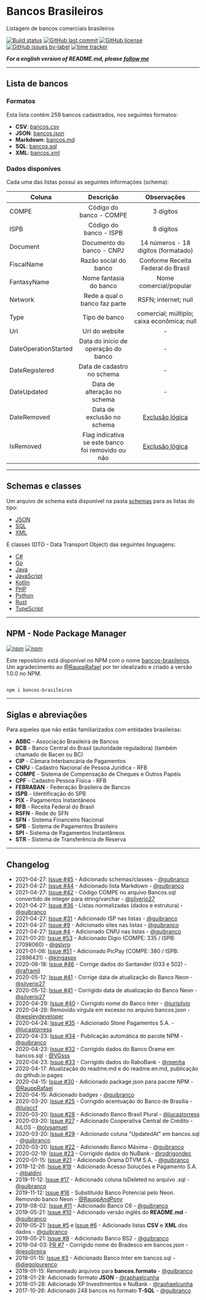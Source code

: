 # Bancos Brasileiros

Listagem de bancos comerciais brasileiros

[![Build status](https://ci.appveyor.com/api/projects/status/f9sx7ux82epp8bd6?svg=true)](https://ci.appveyor.com/project/guibranco/bancosbrasileiros)
[![GitHub last commit](https://img.shields.io/github/last-commit/guibranco/BancosBrasileiros)](https://wakatime.com/badge/github/guibranco/BancosBrasileiros)
[![GitHub license](https://img.shields.io/github/license/guibranco/BancosBrasileiros)](https://wakatime.com/badge/github/guibranco/BancosBrasileiros)
[![GitHub issues by-label](https://img.shields.io/github/issues/guibranco/BancosBrasileiros/help%20wanted.svg)](https://github.com/guibranco/BancosBrasileiros/issues?q=is%3Aissue+is%3Aopen+label%3A%22help+wanted%22)
[![time tracker](https://wakatime.com/badge/github/guibranco/BancosBrasileiros.svg)](https://wakatime.com/badge/github/guibranco/BancosBrasileiros)

***For a english version of README.md, please [follow me](/README.en.md)***

---

## Lista de bancos

### Formatos

Esta lista contém 259 bancos cadastrados, nos seguintes formatos:

- **CSV**: [bancos.csv](/data/bancos.csv)
- **JSON**: [bancos.json](/data/bancos.json)
- **Markdown**: [bancos.md](/data/bancos.md)
- **SQL**: [bancos.sql](/data/bancos.sql)
- **XML**: [bancos.xml](/data/bancos.xml)

### Dados disponíves

Cada uma das listas possui as seguintes informações (schema):

| Coluna | Descrição | Observações |
|-------------------|:---------------------------------------:|:--------------------------------------------------------------------------:|
| COMPE | Código do banco - COMPE | 3 dígitos |
| ISPB | Código do banco - ISPB | 8 dígitos |
| Document | Documento do banco - CNPJ | 14 números - 18 dígitos (formatado) |
| FiscalName | Razão social do banco | Conforme Receita Federal do Brasil |
| FantasyName | Nome fantasia do banco | Nome comercial/popular |
| Network | Rede a qual o banco faz parte | RSFN; internet; null |
| Type | Tipo de banco | comercial; múltiplo; caixa econômica; null |
| Url | Url do website | - |
| DateOperationStarted | Data do início de operação do banco | - |
| DateRegistered | Data de cadastro no schema | - |
| DateUpdated | Data de alteração no schema | - |
| DateRemoved | Data de exclusão no schema | [Exclusão lógica](https://pt.stackoverflow.com/questions/10304/exclus%C3%A3o-f%C3%ADsica-vs-exclus%C3%A3o-l%C3%B3gica) |
| IsRemoved | Flag indicativa se este banco foi removido ou não | [Exclusão lógica](https://pt.stackoverflow.com/questions/10304/exclus%C3%A3o-f%C3%ADsica-vs-exclus%C3%A3o-l%C3%B3gica) |

---

## Schemas e classes

Um arquivo de schema está disponível na pasta [schemas](/schemas) para as listas do tipo:

- [JSON](/schemas/schema.json)
- [SQL](/schemas/schema.sql)
- [XML](/schemas/schema.xml)

E classes (DTO - Data Transport Object) das seguintes linguagens:

- [C#](/schemas/csharp.cs)
- [Go](/schemas/go.go)
- [Java](/schemas/java.java)
- [JavaScript](/schemas/javascript.js)
- [Kotlin](/schemas/kotlin.kt)
- [PHP](/schemas/php.php)
- [Python](/schemas/python.py)
- [Rust](/schemas/rust.rs)
- [TypeScript](/schemas/typescript.ts)

---

## NPM - Node Package Manager

[![npm](https://img.shields.io/npm/v/bancos-brasileiros)](https://www.npmjs.com/package/bancos-brasileiros)
[![npm](https://img.shields.io/npm/dy/bancos-brasileiros)](https://www.npmjs.com/package/bancos-brasileiros)

Este repositório está disponível no NPM com o nome [bancos-brasileiros](https://www.npmjs.com/package/bancos-brasileiros).
Um agradecimento ao [@RauppRafael](https://github.com/RauppRafael) por ter idealizado e criado a versão 1.0.0 no NPM.

```bash

npm i bancos-brasileiros

```

---

## Siglas e abreviações

Para aqueles que não estão familiarizados com entidades brasileiras:

- **ABBC** - Associação Brasileira de Bancos
- **BCB** - Banco Central do Brasil (autoridade reguladora) (também chamado de Bacen ou BC)
- **CIP** - Câmara Interbancária de Pagamentos
- **CNPJ** - Cadastro Nacional de Pessoa Jurídica - RFB
- **COMPE** - Sistema de Compensação de Cheques e Outros Papéis
- **CPF** - Cadastro Pessoa Física - RFB
- **FEBRABAN** - Federação Brasileira de Bancos
- **ISPB** - Identificação do SPB
- **PIX** - Pagamentos Instantâneos
- **RFB** - Receita Federal do Brasil
- **RSFN** - Rede do SFN
- **SFN** - Sistema Financeiro Nacional
- **SPB** - Sistema de Pagamentos Brasileiro
- **SPI** - Sistema de Pagamentos Instantâneos
- **STR** - Sistema de Transferência de Reserva

---

## Changelog

- 2021-04-27: [Issue #45](http://github.com/guibranco/BancosBrasileiros/issues/45) - Adicionado schemas/classes - [@guibranco](https://github.com/guibranco)
- 2021-04-27: [Issue #44](http://github.com/guibranco/BancosBrasileiros/issues/44) - Adicionado lista Markdown - [@guibranco](https://github.com/guibranco)
- 2021-04-27: [Issue #42](http://github.com/guibranco/BancosBrasileiros/issues/42) - Código COMPE no arquivo Bancos.sql convertido de integer para string/varchar - [@silverio27](https://github.com/silverio27)
- 2021-04-27: [Issue #36](http://github.com/guibranco/BancosBrasileiros/issues/36) - Listas normalizadas (dados e estrutura) - [@guibranco](https://github.com/guibranco)
- 2021-04-27: [Issue #31](http://github.com/guibranco/BancosBrasileiros/issues/31) - Adicionado ISP nas listas - [@guibranco](https://github.com/guibranco)
- 2021-04-27: [Issue #9](http://github.com/guibranco/BancosBrasileiros/issues/9) - Adicionado sites nas listas - [@guibranco](https://github.com/guibranco)
- 2021-04-27: [Issue #4](http://github.com/guibranco/BancosBrasileiros/issues/4) - Adicionado CNPJ nas listas - [@guibranco](https://github.com/guibranco)
- 2021-01-20: [Issue #53](http://github.com/guibranco/BancosBrasileiros/issues/53) - Adicionado Digio (COMPE: 335 / ISPB: 27098060) - [@gslvrp](https://github.com/gslvrp)
- 2021-01-06: [Issue #51](http://github.com/guibranco/BancosBrasileiros/issues/51) - Adicionado PicPay (COMPE: 380 / ISPB: 22896431) - [@kingaspx](https://github.com/kingaspx)
- 2020-06-18: [Issue #46](http://github.com/guibranco/BancosBrasileiros/issues/46) - Corrige dados do Santander (033 e 502) - [@raframil](https://github.com/raframil)
- 2020-05-12: [Issue #41](http://github.com/guibranco/BancosBrasileiros/issues/41) - Corrige data de atualização do Banco Neon - [@silverio27](https://github.com/silverio27)
- 2020-05-12: [Issue #41](http://github.com/guibranco/BancosBrasileiros/issues/41) - Corrigido data de atualização do Banco Neon - [@silverio27](https://github.com/silverio27)
- 2020-04-29: [Issue #40](http://github.com/guibranco/BancosBrasileiros/issues/40) - Corrigido nome do Banco Inter - [@iurisilvio](https://github.com/iurisilvio)
- 2020-04-28: Removido vírgula em excesso no arquivo bancos.json - [@wesleydeveloper](https://github.com/wesleydeveloper)
- 2020-04-24: [Issue #35](https://github.com/guibranco/BancosBrasileiros/issues/35) - Adicionado Stone Pagamentos S.A. - [@lucastorress](https://github.com/lucastorress)
- 2020-04-23: [Issue #34](https://github.com/guibranco/BancosBrasileiros/issues/34) - Publicação automática do pacote NPM - [@guibranco](https://github.com/guibranco)
- 2020-04-23: [Issue #32](https://github.com/guibranco/BancosBrasileiros/issues/32) - Corrigido dados do Banco Órama em bancos.sql - [@VGsss](https://github.com/VGsss)
- 2020-04-23: [Issue #33](https://github.com/guibranco/BancosBrasileiros/issues/33) - Corrigido dados do RaboBank - [@rpenha](https://github.com/rpenha)
- 2020-04-17: Atualização do readme.md e do readme.en.md, publicação do github.io pages
- 2020-04-15: [Issue #30](https://github.com/guibranco/BancosBrasileiros/issues/30) - Adicionado package.json para pacote NPM - [@RauppRafael](https://github.com/RauppRafael)
- 2020-04-15: Adicionado badges - [@guibranco](https://github.com/guibranco)
- 2020-03-20: [Issue #25](https://github.com/guibranco/BancosBrasileiros/issues/25) - Corrigido acentuação do Banco de Brasília - [@luisccf](https://github.com/luisccf)
- 2020-03-20: [Issue #28](https://github.com/guibranco/BancosBrasileiros/issues/28) - Adicionado Banco Brasil Plural - [@lucastorress](https://github.com/lucastorress)
- 2020-03-20: [Issue #27](https://github.com/guibranco/BancosBrasileiros/issues/27) - Adicionado Cooperativa Central de Crédito - AILOS - [@olvsamuel](https://github.com/olvsamuel)
- 2020-03-20: [Issue #29](https://github.com/guibranco/BancosBrasileiros/issues/29) - Adicionado coluna "UpdatedAt" em bancos.sql - [@guibranco](https://github.com/guibranco)
- 2020-03-20: [Issue #22](https://github.com/guibranco/BancosBrasileiros/issues/22) - Adicionado Banco Máxima - [@guibranco](https://github.com/guibranco)
- 2020-02-19: [Issue #23](https://github.com/guibranco/BancosBrasileiros/issues/23) - Corrigido dados do NuBank - [@rodrigondec](https://github.com/rodrigondec)
- 2020-01-15: [Issue #21](https://github.com/guibranco/BancosBrasileiros/issues/21) - Adicionado Órama DTVM S.A. - [@guibranco](https://github.com/guibranco)
- 2019-12-26: [Issue #19](https://github.com/guibranco/BancosBrasileiros/issues/19) - Adicionado Acesso Soluções e Pagamento S.A. - [@baldini](https://github.com/Baldini)
- 2019-11-12: [Issue #17](https://github.com/guibranco/BancosBrasileiros/issues/17) - Adicionado coluna IsDeleted no arquivo .sql - [@guibranco](https://github.com/guibranco)
- 2019-11-12: [Issue #16](https://github.com/guibranco/BancosBrasileiros/issues/16) - Substituido Banco Potencial pelo Neon. Removido banco Neon - [@RauppAndPony](https://github.com/RauppAndPony)
- 2019-08-02: [Issue #11](https://github.com/guibranco/BancosBrasileiros/issues/11) - Adicionado Banco C6 - [@guibranco](https://github.com/guibranco)
- 2019-05-21: [Issue #10](https://github.com/guibranco/BancosBrasileiros/issues/10) - Adicionado versão inglês do **README.md** - [@guibranco](https://github.com/guibranco)
- 2019-05-21: [Issue #5](https://github.com/guibranco/BancosBrasileiros/issues/5) e [Issue #6](https://github.com/guibranco/BancosBrasileiros/issues/6) - Adicionado listas **CSV** e **XML** dos dados - [@guibranco](https://github.com/guibranco)
- 2019-05-21: [Issue #8](https://github.com/guibranco/BancosBrasileiros/issues/8) - Adicionado Banco BS2 - [@guibranco](https://github.com/guibranco)
- 2019-04-03: [PR #7](https://github.com/guibranco/BancosBrasileiros/pull/7) - Corrigido nome do Bradesco em bancos.json - [@jesobreira](https://github.com/jesobreira)
- 2019-01-15: [Issue #3](https://github.com/guibranco/BancosBrasileiros/issues/3) - Adicionado Banco Inter em bancos.sql - [@diegolourenco](https://github.com/DiegoLourenco)
- 2019-01-15: Renomeado arquivos para **bancos.formato** - [@guibranco](https://github.com/guibranco)
- 2018-01-28: Adicionado formato **JSON** - [@raphaelcunha](https://github.com/raphaelcunha)
- 2018-01-28: Adicionado XP Investimentos e NuBank - [@raphaelcunha](https://github.com/raphaelcunha)
- 2017-10-26: Adicionado 248 bancos no formato **T-SQL** - [@guibranco](https://github.com/guibranco)
